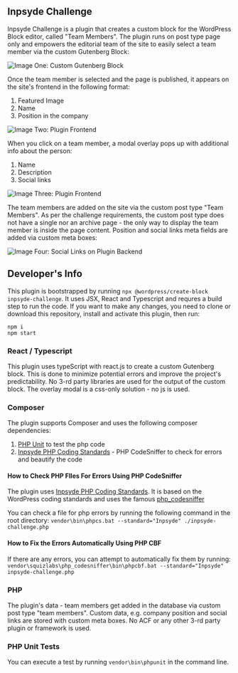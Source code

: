 ## Inpsyde Challenge
Inpsyde Challenge is a plugin that creates a custom block for the WordPress Block editor, called "Team Members". The plugin runs on post type page only and empowers the editorial team of the site to easily select a team member via the custom Gutenberg Block: 

![Image One: Custom Gutenberg Block](https://i.imgur.com/aDgkrdZ.png) 

Once the team member is selected and the page is published, it appears on the site's frontend in the following format:
1. Featured Image
2. Name
3. Position in the company

![Image Two: Plugin Frontend](https://i.imgur.com/3bu91V9.png)

When you click on a team member, a modal overlay pops up with additional info about the person:
1. Name
3. Description
5. Social links

![Image Three: Plugin Frontend](https://i.imgur.com/Xt1HuSs.png)

The team members are added on the site via the custom post type "Team Members". As per the challenge requirements, the custom post type does not have a single nor an archive page - the only way to display the team member is inside the page content. Position and social links meta fields are added via custom meta boxes:

![Image Four: Social Links on Plugin Backend](https://i.imgur.com/1lvebct.png)

## Developer's Info
This plugin is bootstrapped by running `npx @wordpress/create-block inpsyde-challenge`. It uses JSX, React and Typescript and requres a build step to run the code. If you want to make any changes, you need to clone or download this repository, install and activate this plugin, then run:

    npm i
    npm start


### React / Typescript
This plugin uses typeScript with react.js to create a custom Gutenberg block. This is done to minimize potential errors and improve the project's predictability. No 3-rd party libraries are used for the output of the custom block. The overlay modal is a css-only solution - no js is used. 

### Composer
The plugin supports Composer and uses the following composer dependencies:
1. [PHP Unit](https://phpunit.readthedocs.io/en/9.5/) to test the php code
2. [Inpsyde PHP Coding Standards](https://phpunit.readthedocs.io/en/9.5/) - PHP CodeSniffer to check for errors and beautify the code

#### How to Check PHP FIles For Errors Using PHP CodeSniffer
The plugin uses [Inpsyde PHP Coding Standards](https://github.com/inpsyde/php-coding-standards). It is based on the WordPress coding standards and uses the famous [php_codesniffer](https://packagist.org/packages/squizlabs/php_codesniffer)

You can check a file for php errors by running the following command in the root directory:
`vendor\bin\phpcs.bat --standard="Inpsyde" ./inpsyde-challenge.php`

#### How to Fix the Errors Automatically Using PHP CBF
If there are any errors, you can attempt to automatically fix them by running:
`vendor\squizlabs\php_codesniffer\bin\phpcbf.bat --standard="Inpsyde" inpsyde-challenge.php`

### PHP
The plugin's data - team members get added in the database via custom post type "team members". Custom data, e.g. company position and social links are stored with custom meta boxes. No ACF or any other 3-rd party plugin or framework is used.
### PHP Unit Tests
You can execute a test by running `vendor\bin\phpunit` in the command line. 